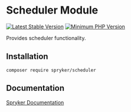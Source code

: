 # Scheduler Module
[![Latest Stable Version](https://poser.pugx.org/spryker/scheduler/v/stable.svg)](https://packagist.org/packages/spryker/scheduler)
[![Minimum PHP Version](https://img.shields.io/badge/php-%3E%3D%208.3-8892BF.svg)](https://php.net/)

Provides scheduler functionality.

## Installation

```
composer require spryker/scheduler
```

## Documentation

[Spryker Documentation](https://docs.spryker.com)
